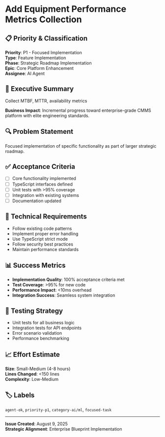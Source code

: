 # Add Equipment Performance Metrics Collection

## 📋 Priority & Classification
**Priority**: P1 - Focused Implementation  
**Type**: Feature Implementation  
**Phase**: Strategic Roadmap Implementation  
**Epic**: Core Platform Enhancement  
**Assignee**: AI Agent  

## 🎯 Executive Summary
Collect MTBF, MTTR, availability metrics

**Business Impact**: Incremental progress toward enterprise-grade CMMS platform with elite engineering standards.

## 🔍 Problem Statement
Focused implementation of specific functionality as part of larger strategic roadmap.

## ✅ Acceptance Criteria
- [ ] Core functionality implemented
- [ ] TypeScript interfaces defined
- [ ] Unit tests with >95% coverage
- [ ] Integration with existing systems
- [ ] Documentation updated

## 🔧 Technical Requirements
- Follow existing code patterns
- Implement proper error handling
- Use TypeScript strict mode
- Follow security best practices
- Maintain performance standards

## 📊 Success Metrics
- **Implementation Quality**: 100% acceptance criteria met
- **Test Coverage**: >95% for new code
- **Performance Impact**: <10ms overhead
- **Integration Success**: Seamless system integration

## 🧪 Testing Strategy
- Unit tests for all business logic
- Integration tests for API endpoints
- Error scenario validation
- Performance benchmarking

## 📈 Effort Estimate
**Size**: Small-Medium (4-8 hours)  
**Lines Changed**: <150 lines  
**Complexity**: Low-Medium

## 🏷️ Labels
`agent-ok`, `priority-p1`, `category-ai/ml`, `focused-task`

---

**Issue Created**: August 9, 2025  
**Strategic Alignment**: Enterprise Blueprint Implementation
